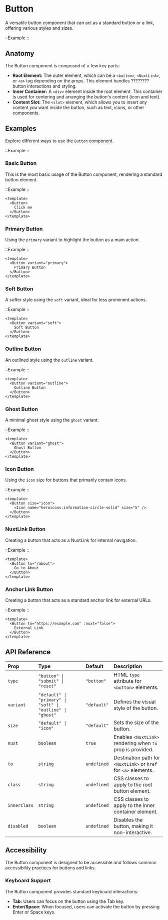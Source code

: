 # Button

A versatile button component that can act as a standard button or a link, offering various styles and sizes.

::Example
::

## Anatomy

The Button component is composed of a few key parts:

-   **Root Element:** The outer element, which can be a `<button>`, `<NuxtLink>`, or `<a>` tag depending on the props. This element handles ???????? button interactions and styling.
-   **Inner Container:** A `<div>` element inside the root element. This container is used for centering and arranging the button's content (icon and text).
-   **Content Slot:** The `<slot>` element, which allows you to insert any content you want inside the button, such as text, icons, or other components.

## Examples

Explore different ways to use the `Button` component.

::Example
::

### Basic Button

This is the most basic usage of the Button component, rendering a standard button element.

::Example
::

```vue
<template>
  <Button>
    Click me
  </Button>
</template>
```

### Primary Button

Using the `primary` variant to highlight the button as a main action.

::Example
::

```vue
<template>
  <Button variant="primary">
    Primary Button
  </Button>
</template>
```

### Soft Button

A softer style using the `soft` variant, ideal for less prominent actions.

::Example
::

```vue
<template>
  <Button variant="soft">
    Soft Button
  </Button>
</template>
```

### Outline Button

An outlined style using the `outline` variant.

::Example
::

```vue
<template>
  <Button variant="outline">
    Outline Button
  </Button>
</template>
```

### Ghost Button

A minimal ghost style using the `ghost` variant.

::Example
::

```vue
<template>
  <Button variant="ghost">
    Ghost Button
  </Button>
</template>
```

### Icon Button

Using the `icon` size for buttons that primarily contain icons.

::Example
::

```vue
<template>
  <Button size="icon">
    <Icon name="heroicons:information-circle-solid" size="5" />
  </Button>
</template>
```

### NuxtLink Button

Creating a button that acts as a NuxtLink for internal navigation.

::Example
::

```vue
<template>
  <Button to="/about">
    Go to About
  </Button>
</template>
```

### Anchor Link Button

Creating a button that acts as a standard anchor link for external URLs.

::Example
::

```vue
<template>
  <Button to="https://example.com" :nuxt="false">
    External Link
  </Button>
</template>
```

## API Reference

| Prop          | Type                                  | Default     | Description                                                                 |
| :------------ | :------------------------------------ | :---------- | :-------------------------------------------------------------------------- |
| `type`        | `"button" \| "submit" \| "reset"`     | `"button"`  | HTML `type` attribute for `<button>` elements.                             |
| `variant`     | `"default" \| "primary" \| "soft" \| "outline" \| "ghost"` | `"default"` | Defines the visual style of the button.                                     |
| `size`        | `"default" \| "icon"`                | `"default"` | Sets the size of the button.                                            |
| `nuxt`        | `boolean`                             | `true`      | Enables `<NuxtLink>` rendering when `to` prop is provided.                 |
| `to`          | `string`                              | `undefined` |  Destination path for `<NuxtLink>` or `href` for `<a>` elements.          |
| `class`       | `string`                              | `undefined` |  CSS classes to apply to the root button element.                            |
| `innerClass`  | `string`                              | `undefined` |  CSS classes to apply to the inner container element.                       |
| `disabled`    | `boolean`                             | `undefined` |  Disables the button, making it non-interactive.                             |

## Accessibility

The Button component is designed to be accessible and follows common accessibility practices for buttons and links.

### Keyboard Support

The Button component provides standard keyboard interactions:

-   **Tab:**  Users can focus on the button using the Tab key.
-   **Enter/Space:**  When focused, users can activate the button by pressing Enter or Space keys.
